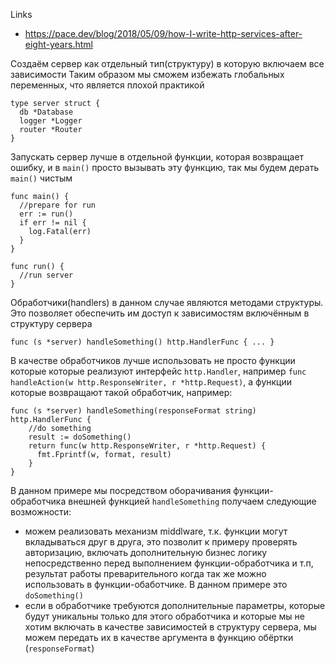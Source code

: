 Links
- https://pace.dev/blog/2018/05/09/how-I-write-http-services-after-eight-years.html

Создаём сервер как отдельный тип(структуру) в которую включаем все зависимости
Таким образом мы сможем избежать глобальных переменных, что является плохой практикой
```
type server struct {
  db *Database
  logger *Logger
  router *Router
}
```

Запускать сервер лучше в отдельной функции, которая возвращает ошибку, и в `main()` просто вызывать эту функцию, так мы будем дерать `main()` чистым

```
func main() {
  //prepare for run
  err := run()
  if err != nil {
    log.Fatal(err)
  }
}

func run() {
  //run server
}

```

Обработчики(handlers) в данном случае являются методами структуры. 
Это позволяет обеспечить им доступ к зависимостям включённым в структуру сервера 
```
func (s *server) handleSomething() http.HandlerFunc { ... }
```

В качестве обработчиков лучше использовать не просто функции которые которые реализуют интерфейс `http.Handler`, 
например `func handleAction(w http.ResponseWriter, r *http.Request)`,
а функции которые возвращают такой обработчик, например:
```
func (s *server) handleSomething(responseFormat string) http.HandlerFunc {
    //do something
    result := doSomething()
    return func(w http.ResponseWriter, r *http.Request) {
      fmt.Fprintf(w, format, result)
    }
}
```
В данном примере мы посредством оборачивания функции-обработчика внешней функцией `handleSomething` получаем следующие возможности:
* можем реализовать механизм middlware, т.к. функции могут вкладываться друг в друга, это позволит к примеру проверять авторизацию, включать дополнительную бизнес логику непосредственно перед выполнением функции-обработчика и т.п, результат работы преварительного когда так же можно использовать в функции-обаботчике. В данном примере это `doSomething()`
* если в обработчике требуются дополнительные параметры, которые будут уникальны только для этого обработчика и которые мы не хотим включать в качестве зависимостей в структуру сервера, мы можем передать их в качестве аргумента в функцию обёртки (`responseFormat`)


